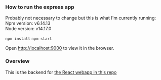 ### How to run the express app

Probably not necessary to change but this is what I'm currently running:\
Npm version: v6.14.13\
Node version: v14.17.0

`npm install`
`npm start`

Open [http://localhost:9000](http://localhost:9000) to view it in the browser.

### Overview

This is the backend for [the React webapp in this repo](https://github.com/Vetrano89/item-list-example)
